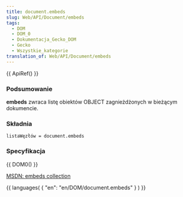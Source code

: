 ```yaml
---
title: document.embeds
slug: Web/API/Document/embeds
tags:
  - DOM
  - DOM_0
  - Dokumentacja_Gecko_DOM
  - Gecko
  - Wszystkie_kategorie
translation_of: Web/API/Document/embeds
---
```

{{ ApiRef() }}

### Podsumowanie

**embeds** zwraca listę obiektów OBJECT zagnieżdżonych w bieżącym dokumencie.

### Składnia

    listaWęzłów = document.embeds

### Specyfikacja

{{ DOM0() }}

[MSDN: embeds collection](http://msdn.microsoft.com/workshop/author/dhtml/reference/collections/embeds.asp)

{{ languages( { "en": "en/DOM/document.embeds" } ) }}
